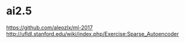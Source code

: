 # ai2.5

https://github.com/aleozlx/ml-2017
http://ufldl.stanford.edu/wiki/index.php/Exercise:Sparse_Autoencoder
